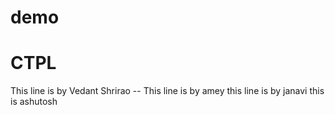 # demo

# CTPL


This line is by Vedant Shrirao --
This line is by amey 
this line is by janavi
this is ashutosh